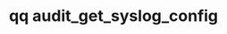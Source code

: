 ---
category: audit
command: audit_get_syslog_config
optional_options: []
permalink: /qq-cli-command-guide/audit/audit_get_syslog_config.html
positional_options: []
sidebar: qq_cli_command_reference_sidebar
summary: This section explains how to use the <code>qq audit_get_syslog_config</code>
  command.
synopsis: Get audit syslog server configuration
title: qq audit_get_syslog_config
usage: qq audit_get_syslog_config [-h]
zendesk_source: qq CLI Command Guide

---